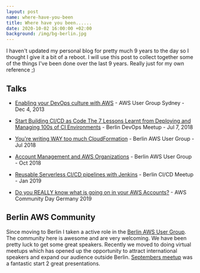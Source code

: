 ```yaml
---
layout: post
name: where-have-you-been
title: Where have you been......
date: 2020-10-02 16:00:00 +02:00
background: /img/bg-berlin.jpg
---
```


I haven't updated my personal blog for pretty much 9 years to the day so I thought I give it a bit of a reboot. I will use this post to collect together some of the things I've been done over the last 9 years. Really just for my own reference ;)

## Talks

* [Enabling your DevOps culture with AWS](https://www.slideshare.net/aaronpwalker/enabling-yourdev-opsculturewith-aws) - AWS User Group Sydney - Dec 4, 2013

* [Start Building CI/CD as Code The 7 Lessons Learnt from Deploying and Managing 100s of CI Environments](https://www.slideshare.net/aaronpwalker/berlin-devops-meetup-20180712) - Berlin DevOps Meetup - Jul 7, 2018

* [You're writing WAY too much CloudFormation](https://www.slideshare.net/aaronpwalker/meetup-aws-berlin-july-2018-youre-writing-way-too-much-cloudformation) - Berlin AWS User Group - Jul 2018 

* [Account Management and AWS Organizations](https://www.slideshare.net/aaronpwalker/meetup-aws-berlin-october-2018-account-management-and-aws-organizations) - Berlin AWS User Group - Oct 2018

* [Reusable Serverless CI/CD pipelines with Jenkins](https://www.youtube.com/watch?v=kbWeS-2LBo8) - Berlin CI/CD Meetup - Jan 2019

* [Do you REALLY know what is going on in your AWS Accounts?](https://www.slideshare.net/aaronpwalker/doyoureallyknowwhatis-goingoninyourawsaccounts) - AWS Community Day Germany 2019

## Berlin AWS Community

Since moving to Berlin I taken a active role in the [Berlin AWS User Group](https://www.meetup.com/berlinawsug). The community here is awesome and are very welcoming. We have been pretty luck to get some great speakers. Recently we moved to doing virtual meetups which has opened up the opportunity to attract international speakers and expand our audience outside Berlin. [Septembers meetup](https://www.meetup.com/berlinawsug/events/273280754/) was a fantastic start 2 great presentations.
